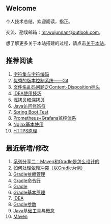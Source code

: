 ## Welcome

个人技术总结，欢迎阅读，指正。

交流、勘误邮箱：mr.wujunnan@outlook.com。

想了解更多关于本站搭建的过程，请点击[关于本站](_docs/AboutMe.md)。

## 推荐阅读

1. [字符集与字符编码](ComputerBasic/character_set.md)
2. [优秀的版本控制系统——Git](Share/Git.md)
3. [文件名乱码问题之Content-Disposition标头](ComputerBasic/HTTP/header_content_disposition.md)
3. [IDEA使用技巧](Tool/Mac/idea.md)
4. [浅拷贝和深拷贝](JavaSE/shallow_copy_and_deep_copy.md)
5. [Java访问修饰符](JavaSE/access_modifiers.md)
6. [Spring Boot Test](Framework/Spring/SpringBoot/springboot_testing.md)
6. [Prometheus+Grafana监控体系](Ops/prometheus_grafana_monitor.md)
6. [Nginx基本使用](Tool/Nginx/nginx.md)
6. [HTTPS原理](ComputerBasic/ComputerNetwork/https.md)

## 最近新增/修改
1. [系列分享二：Maven和Gradle是怎么设计的](Share/maven_gradle.md)
2. [如何处理依赖冲突（以Gradle为例）](JavaTool/Gradle/gradle_solve_dependency_conflict.md)
3. [Gradle依赖管理](JavaTool/Gradle/gradle_dependencies.md)
4. [Gradle命令行](JavaTool/Gradle/gradle_command_line.md)
5. [Gradle](JavaTool/Gradle/gradle.md)
6. [Gradle基本原理](JavaTool/Gradle/gradle_machanism.md)
7. [IDEA](Tool/Mac/idea.md)
8. [Gradle参数](JavaTool/Gradle/gradle_properties.md)
9. [Java基础工具与概念](JavaSE/java_basics.md)
10. [Maven](JavaTool/Maven/maven.md)

